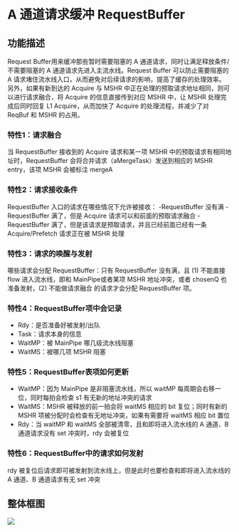 # A 通道请求缓冲 RequestBuffer

## 功能描述
Request Buffer用来缓冲那些暂时需要阻塞的 A 通道请求，同时让满足释放条件/不需要阻塞的 A 通道请求先进入主流水线。Request Buffer 可以防止需要阻塞的 A 请求堵住流水线入口，从而避免对后续请求的影响，提高了缓存的处理效率。
另外，如果有新到达的 Acquire 与 MSHR 中正在处理的预取请求地址相同，则可以进行请求融合，将 Acquire 的信息直接传到对应 MSHR 中，让 MSHR 处理完成后同时回复 L1 Acquire，从而加快了 Acquire 的处理流程，并减少了对 ReqBuf 和 MSHR 的占用。

### 特性1：请求融合
当 RequestBuffer 接收到的 Acquire 请求和某一项 MSHR 中的预取请求有相同地址时，RequestBuffer 会将合并请求（aMergeTask）发送到相应的 MSHR entry，该项 MSHR 会被标注 mergeA

### 特性2：请求接收条件
RequestBuffer 入口的请求在哪些情况下允许被接收：
-RequestBuffer 没有满
-RequestBuffer 满了，但是 Acquire 请求可以和前面的预取请求融合
-RequestBuffer 满了，但是该请求是预取请求，并且已经前面已经有一条 Acquire/Prefetch 请求正在被 MSHR 处理

### 特性3：请求的唤醒与发射
哪些请求会分配 RequestBuffer：只有 RequestBuffer 没有满，且 (1) 不能直接 flow 进入流水线，即和 MainPipe或者某项 MSHR 地址冲突，或者 chosenQ 也准备发射，(2) 不能做请求融合 的请求才会分配 RequestBuffer 项。

### 特性4：RequestBuffer项中会记录
-	Rdy：是否准备好被发射/出队
-	Task：请求本身的信息
-	WaitMP：被 MainPipe 哪几级流水线阻塞
-	WaitMS：被哪几项 MSHR 阻塞

### 特性5：RequestBuffer表项如何更新
-	WaitMP：因为 MainPipe 是非阻塞流水线，所以 waitMP 每周期会右移一位，同时每拍会检查 s1 有无新的地址冲突的请求
-	WaitMS：MSHR 被释放的前一拍会将 waitMS 相应的 bit 复位；同时有新的 MSHR 项被分配时会检查有无地址冲突，如果有需要将 waitMS 相应 bit 置位
-	Rdy：当 waitMP 和 waitMS 全部被清零，且和即将进入流水线的 A 通道、B 通道请求没有 set 冲突时，rdy 会被复位

### 特性6：RequestBuffer中的请求如何发射
rdy 被复位后请求即可被发射到流水线上，但是此时也要检查和即将进入流水线的 A 通道、B 通道请求有无 set 冲突



## 整体框图
![](./figure/RequestBuffer.svg)

